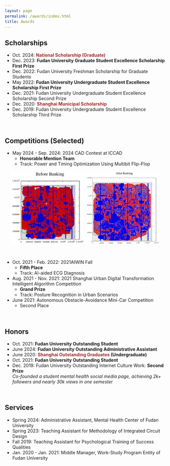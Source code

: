 ```yaml
---
layout: page
permalink: /awards/index.html
title: Awards
---
```


## Scholarships

- Oct. 2024:  <strong style="color: brown;">**National Scholarship (Graduate)**</strong> <br>
- Dec. 2023:  **Fudan University Graduate Student Excellence Scholarship First Prize** <br>
- Dec. 2022:  Fudan University Freshman Scholarship for Graduate Students <br>
- May 2022:  **Fudan University Undergraduate Student Excellence Scholarship First Prize** <br>
- Dec. 2021:  Fudan University Undergraduate Student Excellence Scholarship Second Prize<br>
- Dec. 2020:  <strong style="color: brown;">Shanghai Municipal Scholarship</strong> <br>
- Dec. 2019:  Fudan University Undergraduate Student Excellence Scholarship Third Prize<br>

<br>

## Competitions (Selected)

- May 2024 - Sep. 2024: 2024 CAD Contest at ICCAD 
  - **Honorable Mention Team**
  - Track: Power and Timing Optimization Using Multibit Flip-Flop


<p align="center">    
    <img src="/images/awards/before.jpg" alt="CAD 1" width="46%" style="object-fit: cover;"/> 
    <img src="/images/awards/after.jpg" alt="CAD 2" width="46%" style="object-fit: cover;"/> 
</p>


<br>

- Oct. 2021 - Feb. 2022: 2021AIWIN Fall
  - **Fifth Place**
  - Track: AI-aided ECG Diagnosis
- Aug. 2021 - Nov. 2021: 2021 Shanghai Urban Digital Transformation Intelligent Algorithm Competition
  - **Grand Prize**
  - Track: Posture Recognition in Urban Scenarios
- June 2021: Autonomous Obstacle-Avoidance Mini-Car Competition
  - Second Place



<br>

## Honors

- Oct. 2021:  **Fudan University Outstanding Student** <br>
- June 2024:  **Fudan University Outstanding Administrative Assistant** <br>
- June 2020:  **<font color='brown'>Shanghai Outstanding Graduates</font> (Undergraduate)** <br>
- Oct. 2021:  **Fudan University Outstanding Student** <br>
- Dec. 2019:  Fudan University Outstanding Internet Culture Work: **Second Prize**<br>*Co-founded a student mental health social media page, achieving 2k+ followers and nearly 30k views in one semester*

<br>

## Services

- Spring 2024:  Administrative Assistant, Mental Health Center of Fudan University
- Spring 2023:  Teaching Assistant for Methodology of Integrated Circuit Design
- Fall 2019:  Teaching Assistant for Psychological Training of Success Qualities
- Jan. 2020 - Jan. 2021:  Middle Manager, Work-Study Program Entity of Fudan University

<br>
